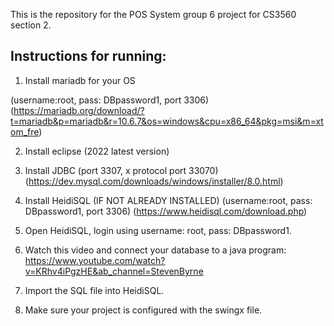 This is the repository for the POS System group 6 project for CS3560 section 2.

## Instructions for running:

1. Install mariadb for your OS

(username:root, pass: DBpassword1, port 3306) 
(https://mariadb.org/download/?t=mariadb&p=mariadb&r=10.6.7&os=windows&cpu=x86_64&pkg=msi&m=xtom_fre) 

2. Install eclipse (2022 latest version)

3. Install JDBC 
(port 3307, x protocol port 33070)
(https://dev.mysql.com/downloads/windows/installer/8.0.html)

4. Install HeidiSQL (IF NOT ALREADY INSTALLED)
(username:root, pass: DBpassword1, port 3306) 
(https://www.heidisql.com/download.php)

5. Open HeidiSQL, login using username: root, pass: DBpassword1.

6. Watch this video and connect your database to a java program:
https://www.youtube.com/watch?v=KRhv4iPgzHE&ab_channel=StevenByrne

7. Import the SQL file into HeidiSQL.

8. Make sure your project is configured with the swingx file.
